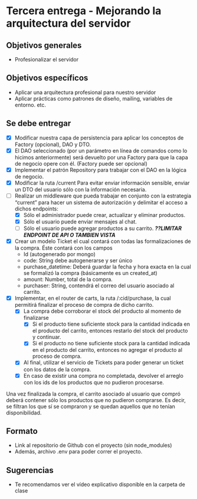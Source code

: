 # Tercera entrega - Mejorando la arquitectura del servidor

## Objetivos generales

- Profesionalizar el servidor

## Objetivos específicos

- Aplicar una arquitectura profesional para nuestro servidor
- Aplicar prácticas como patrones de diseño, mailing, variables de entorno. etc.

## Se debe entregar

- [x] Modificar nuestra capa de persistencia para aplicar los conceptos de Factory (opcional), DAO y DTO.
- [x] El DAO seleccionado (por un parámetro en línea de comandos como lo hicimos anteriormente) será devuelto por una Factory para que la capa de negocio opere con él. (Factory puede ser opcional)
- [x] Implementar el patrón Repository para trabajar con el DAO en la lógica de negocio.
- [x] Modificar la ruta /current Para evitar enviar información sensible, enviar un DTO del usuario sólo con la información necesaria.
- [ ] Realizar un middleware que pueda trabajar en conjunto con la estrategia “current” para hacer un sistema de autorización y delimitar el acceso a dichos endpoints:
  - [x] Sólo el administrador puede crear, actualizar y eliminar productos.
  - [x] Sólo el usuario puede enviar mensajes al chat.
  - [ ] Sólo el usuario puede agregar productos a su carrito. _**??LIMITAR ENDPOINT DE API O TAMBIEN VISTA**_
- [x] Crear un modelo Ticket el cual contará con todas las formalizaciones de la compra. Éste contará con los campos
  - Id (autogenerado por mongo)
  - code: String debe autogenerarse y ser único
  - purchase_datetime: Deberá guardar la fecha y hora exacta en la cual se formalizó la compra (básicamente es un created_at)
  - amount: Number, total de la compra.
  - purchaser: String, contendrá el correo del usuario asociado al carrito.
- [x] Implementar, en el router de carts, la ruta /:cid/purchase, la cual permitirá finalizar el proceso de compra de dicho carrito.
  - [x] La compra debe corroborar el stock del producto al momento de finalizarse
    - [x] Si el producto tiene suficiente stock para la cantidad indicada en el producto del carrito, entonces restarlo del stock del producto y continuar.
    - [x] Si el producto no tiene suficiente stock para la cantidad indicada en el producto del carrito, entonces no agregar el producto al proceso de compra.
  - [x] Al final, utilizar el servicio de Tickets para poder generar un ticket con los datos de la compra.
  - [x] En caso de existir una compra no completada, devolver el arreglo con los ids de los productos que no pudieron procesarse.

Una vez finalizada la compra, el carrito asociado al usuario que compró deberá contener sólo los productos que no pudieron comprarse. Es decir, se filtran los que sí se compraron y se quedan aquellos que no tenían disponibilidad.

## Formato

- Link al repositorio de Github con el proyecto (sin node_modules)
- Además, archivo .env para poder correr el proyecto.

## Sugerencias

- Te recomendamos ver el vídeo explicativo disponible en la carpeta de clase
